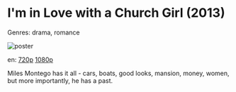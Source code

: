 # I'm in Love with a Church Girl (2013)

Genres: drama, romance

![poster](http://image.tmdb.org/t/p/w500/dj3QN8vjkiJ0TZqcvpUcjrOBvEA.jpg)

en:
  [720p](magnet:?xt=urn:btih:7738CF37F596D5DBDD587F910D3D20D4E51F8C04&tr=udp://glotorrents.pw:6969/announce&tr=udp://tracker.opentrackr.org:1337/announce&tr=udp://torrent.gresille.org:80/announce&tr=udp://tracker.openbittorrent.com:80&tr=udp://tracker.coppersurfer.tk:6969&tr=udp://tracker.leechers-paradise.org:6969&tr=udp://p4p.arenabg.ch:1337&tr=udp://tracker.internetwarriors.net:1337)
  [1080p](magnet:?xt=urn:btih:BE03F0A70C667909978328AB113E1F8F959C8EAD&tr=udp://glotorrents.pw:6969/announce&tr=udp://tracker.opentrackr.org:1337/announce&tr=udp://torrent.gresille.org:80/announce&tr=udp://tracker.openbittorrent.com:80&tr=udp://tracker.coppersurfer.tk:6969&tr=udp://tracker.leechers-paradise.org:6969&tr=udp://p4p.arenabg.ch:1337&tr=udp://tracker.internetwarriors.net:1337)
  


Miles Montego has it all - cars, boats, good looks, mansion, money, women, but more importantly, he has a past.